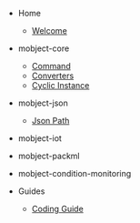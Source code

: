 - Home

    - [Welcome](/)

- mobject-core

    - [Command](tba.md)
    - [Converters](converters.md)
    - [Cyclic Instance](cyclic-instance.md)

- mobject-json

    - [Json Path](json-path.md)

- mobject-iot

- mobject-packml

- mobject-condition-monitoring

- Guides

    - [Coding Guide](coding-guide.md)
